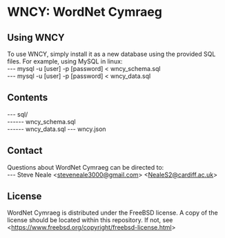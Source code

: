# WNCY: WordNet Cymraeg

## Using WNCY
To use WNCY, simply install it as a new database using the provided SQL files. For example, using MySQL in linux:  
--- mysql -u [user] -p [password] < wncy_schema.sql  
--- mysql -u [user] -p [password] < wncy_data.sql  

## Contents
--- sql/  
------ wncy_schema.sql  
------ wncy_data.sql
--- wncy.json  

## Contact
Questions about WordNet Cymraeg can be directed to:  
--- Steve Neale <<steveneale3000@gmail.com>> <<NealeS2@cardiff.ac.uk>>

## License
WordNet Cymraeg is distributed under the FreeBSD license. A copy of the license should be located within this repository. If not, see <<https://www.freebsd.org/copyright/freebsd-license.html>>
